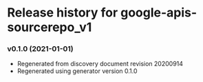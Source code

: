 # Release history for google-apis-sourcerepo_v1

### v0.1.0 (2021-01-01)

* Regenerated from discovery document revision 20200914
* Regenerated using generator version 0.1.0


